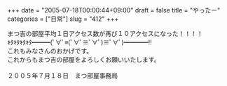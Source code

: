 +++
date = "2005-07-18T00:00:44+09:00"
draft = false
title = "やったー"
categories = ["日常"]
slug = "412"
+++

<div>まつ吉の部屋平均１日アクセス数が再び１０アクセスになった！！！！</div>
<div>ｷﾀｷﾀｷﾀｷﾀ━━━(ﾟ∀ﾟ≡(ﾟ∀ﾟ≡ﾟ∀ﾟ)≡ﾟ∀ﾟ)━━━━!!</div>
<div>これもみなさんのおかげです。</div>
<div>これからもまつ吉の部屋をよろしくお願いいたします。</div>
&nbsp;
<div>２００５年７月１８日　まつ部屋事務局</div>
